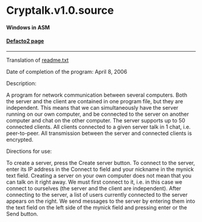 # Cryptalk.v1.0.source

#### Windows in ASM

#### [Defacto2 page](https://defacto2.net/f/ae21d63)

---

Translation of [readme.txt](https://github.com/sceners/Cryptalk.v1.0.source/blob/main/readme.txt)

Date of completion of the program: April 8, 2006

Description:

A program for network communication between several computers. Both the server and the client are contained in one program file, but they are independent. This means that we can simultaneously have the server running on our own computer, and be connected to the server on another computer and chat on the other computer. The server supports up to 50 connected clients. All clients connected to a given server talk in 1 chat, i.e. peer-to-peer. All transmission between the server and connected clients is encrypted.

Directions for use:

To create a server, press the Create server button. To connect to the server, enter its IP address in the Connect to field and your nickname in the mynick text field. Creating a server on your own computer does not mean that you can talk on it right away. We must first connect to it, i.e. in this case we connect to ourselves (the server and the client are independent). After connecting to the server, a list of users currently connected to the server appears on the right. We send messages to the server by entering them into the text field on the left side of the mynick field and pressing enter or the Send button.
